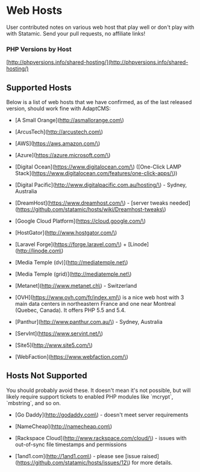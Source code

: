 # Web Hosts

User contributed notes on various web host that play well or don't play with with Statamic. Send your pull requests, no affiliate links!

### PHP Versions by Host

[http://phpversions.info/shared-hosting/](http://phpversions.info/shared-hosting/)

## Supported Hosts

Below is a list of web hosts that we have confirmed, as of the last released version, should work fine with AdaptCMS:

- \[A Small Orange\]\(http://asmallorange.com\)

- \[ArcusTech\]\(http://arcustech.com\)

- \[AWS\]\(https://aws.amazon.com/\)

- \[Azure\]\(https://azure.microsoft.com/\)

- \[Digital Ocean\]\(https://www.digitalocean.com/\) \(\[One-Click LAMP Stack\]\(https://www.digitalocean.com/features/one-click-apps/\)\)

- \[Digital Pacific\]\(http://www.digitalpacific.com.au/hosting/\) - Sydney, Australia

- \[DreamHost\]\(https://www.dreamhost.com/\) - \[server tweaks needed\]\(https://github.com/statamic/hosts/wiki/Dreamhost-tweaks\)

- \[Google Cloud Platform\]\(https://cloud.google.com/\)

- \[HostGator\]\(http://www.hostgator.com/\)

- \[Laravel Forge\]\(https://forge.laravel.com/\) + \[Linode\]\(http://linode.com\)

- \[Media Temple \(dv\)\]\(http://mediatemple.net\)

- \[Media Temple \(grid\)\]\(http://mediatemple.net\)

- \[Metanet\]\(http://www.metanet.ch\) - Switzerland

- \[OVH\]\(https://www.ovh.com/fr/index.xml\) is a nice web host with 3 main data centers in northeastern France and one near Montreal \(Quebec, Canada\). It offers PHP 5.5 and 5.4.

- \[Panthur\]\(http://www.panthur.com.au/\) - Sydney, Australia

- \[ServInt\]\(https://www.servint.net/\)

- \[Site5\]\(http://www.site5.com/\)

- \[WebFaction\]\(https://www.webfaction.com/\)

## Hosts Not Supported

You should probably avoid these. It doesn't mean it's not possible, but will likely require support tickets to enabled PHP modules like \`mcrypt\`, \`mbstring\`, and so on.

- \[Go Daddy\]\(http://godaddy.com\) - doesn't meet server requirements

- \[NameCheap\]\(http://namecheap.com\)

- \[Rackspace Cloud\]\(http://www.rackspace.com/cloud/\) - issues with out-of-sync file timestamps and permissions

- \[1and1.com\]\(http://1and1.com\) - please see \[issue raised\]\(https://github.com/statamic/hosts/issues/12\) for more details.

